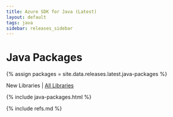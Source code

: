 ```yaml
---
title: Azure SDK for Java (Latest)
layout: default
tags: java
sidebar: releases_sidebar
---
```


# Java Packages

{% assign packages = site.data.releases.latest.java-packages %}

New Libraries | [All Libraries](all/java.md)

{% include java-packages.html %}

{% include refs.md %}

